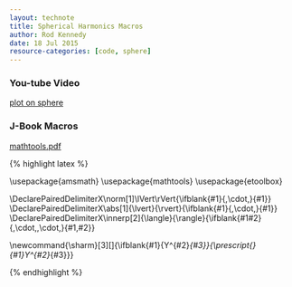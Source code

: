 ```yaml
---
layout: technote
title: Spherical Harmonics Macros
author: Rod Kennedy
date: 18 Jul 2015
resource-categories: [code, sphere]
---
```


### You-tube Video

[plot on sphere](https://www.youtube.com/watch?v=NB6rDT4ycVY)

### J-Book Macros

[mathtools.pdf](http://texdoc.net/texmf-dist/doc/latex/mathtools/mathtools.pdf)

{% highlight latex %}

\usepackage{amsmath}
\usepackage{mathtools}
\usepackage{etoolbox}

\DeclarePairedDelimiterX\norm[1]\lVert\rVert{\ifblank{#1}{\,\cdot\,}{#1}}
\DeclarePairedDelimiterX\abs[1]{\lvert}{\rvert}{\ifblank{#1}{\,\cdot\,}{#1}}
\DeclarePairedDelimiterX\innerp[2]{\langle}{\rangle}{\ifblank{#1#2}{\,\cdot\,,\cdot\,}{#1,#2}}

\newcommand{\sharm}[3][]{\ifblank{#1}{Y^{#2}_{#3}}{\prescript{}{#1}Y^{#2}_{#3}}}

{% endhighlight %}
